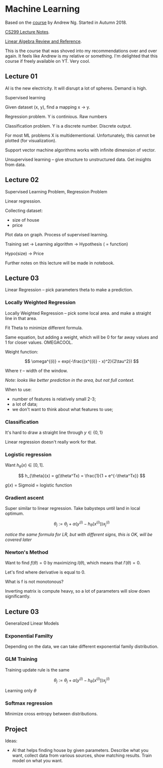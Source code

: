 # Machine Learning

Based on the [course][mlcourse] by Andrew Ng. Started in Autumn 2018.

[CS299 Lecture Notes][lecturenotes].

[Linear Algebra Review and Reference][linalgebra].

This is the course that was shoved into my recommendations over and over again.
It feels like Andrew is my relative or something.
I'm delighted that this course if freely available on YT. Very cool.

## Lecture 01

AI is the new electricity. It will disrupt a lot of spheres. Demand is high.

Supervised learning

Given dataset (x, y), find a mapping x -> y.

Regression problem. Y is continious. Raw numbers

Classification problem. Y is a discrete number. Discrete output.

For most ML problems X is multidementional.
Unfortunately, this cannot be plotted (for visualization).

Support vector machine algorithms works with infinite dimension of vector.

Unsupervised learning – give structure to unstructured data. Get insights from data.

## Lecture 02

Supervised Learning Problem, Regression Problem

Linear regression.

Collecting dataset:

- size of house
- price

Plot data on graph.
Process of supervised learning.

Training set -> Learning algorithm -> Hypothesis ( = function)

Hypo(size) -> Price

Further notes on this lecture will be made in notebook.

## Lecture 03

Linear Regression – pick parameters theta to make a prediction.

### Locally Weighted Regression

Locally Weighted Regression – pick some local area. and make a straight line in that area.

Fit Theta to minimize different formula.

Same equation, but adding a weight, which will be 0 for far away values and 1 for closer values.
OMEGACOOL.

Weight function:

$$
\omega^{(i)} = exp(-\frac{(x^{(i)} - x)^2}{2\tau^2})
$$

Where $\tau$ – width of the window.

_Note: looks like better prediction in the area, but not full context._

When to use:

- number of features is relatively small 2-3;
- a lot of data;
- we don't want to think about what features to use;

### Classification

It's hard to draw a straight line through $y \in \{0,1\}$

Linear regression doesn't really work for that.

### Logistic regression

Want $h_{\theta}(x) \in [0,1]$.

$$
h_{\theta}(x) = g(\theta^Tx) = \frac{1}{1 + e^{-\theta^Tx}}
$$

$g(x)$ = Sigmoid = logistic function

### Gradient ascent

Super similar to linear regression. Take babysteps until land in local optimum.

$$
\theta_j := \theta_j + \alpha(y^{(i)} - h_{\theta}(x^{(i)}))x^{(i)}_j
$$

_notice the same formula for LR, but with different signs, this is OK, will be covered later_

### Newton's Method

Want to find $f(\theta) = 0$ by maximizing $l(\theta)$, which means that $l'(\theta) = 0$.

Let's find where derivative is equal to 0.

What is f is not monotonous?

Inverting matrix is compute heavy, so a lot of parameters will slow down significantly.

## Lecture 03

Generalized Linear Models

### Exponential Familty

Depending on the data, we can take different exponential family distribution.

### GLM Training

Training update rule is the same

$$
\theta_j := \theta_j + \alpha(y^{(i)} - h_{\theta}(x^{(i)}))x_j^{(i)}
$$

Learning only $\theta$

### Softmax regression

Minimize cross entropy between distributions.

## Project

Ideas:

- AI that helps finding house by given parameters.
  Describe what you want, collect data from various sources, show matching results.
  Train model on what you want.

[mlcourse]: https://www.youtube.com/playlist?list=PLoROMvodv4rMiGQp3WXShtMGgzqpfVfbU
[lecturenotes]: https://cs229.stanford.edu/main_notes.pdf
[linalgebra]: https://cs229.stanford.edu/notes2022fall/cs229-linear_algebra_review.pdf
